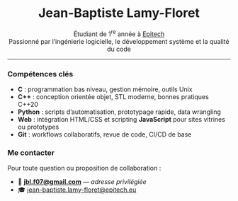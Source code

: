 <!-- README de profil GitHub -->
<h1 align="center">Jean-Baptiste Lamy-Floret</h1>
<p align="center">
  Étudiant de&nbsp;1<sup>re</sup>&nbsp;année à <a href="https://www.epitech.eu" target="_blank">Epitech</a><br/>
  Passionné par l’ingénierie logicielle, le développement système et la qualité du code
</p>

---

### Compétences clés
- **C** : programmation bas niveau, gestion mémoire, outils Unix  
- **C++** : conception orientée objet, STL moderne, bonnes pratiques C++20  
- **Python** : scripts d’automatisation, prototypage rapide, data wrangling  
- **Web** : intégration HTML/CSS et scripting **JavaScript** pour sites vitrines ou prototypes  
- **Git** : workflows collaboratifs, revue de code, CI/CD de base  

### Me contacter
Pour toute question ou proposition de collaboration :  
- 📧 **jbl.f07@gmail.com** — *adresse privilégiée*  
- 🎓 jean-baptiste.lamy-floret@epitech.eu  

